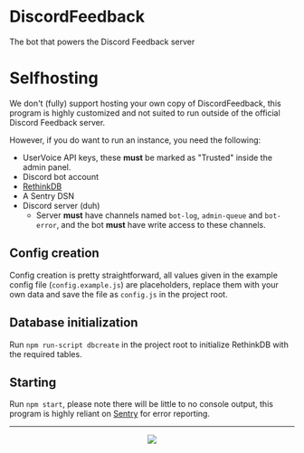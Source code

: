 # DiscordFeedback
The bot that powers the Discord Feedback server

# Selfhosting
We don't (fully) support hosting your own copy of DiscordFeedback, this program is highly customized and not suited to run outside of the official Discord Feedback server.

However, if you do want to run an instance, you need the following:

- UserVoice API keys, these **must** be marked as "Trusted" inside the admin panel.
- Discord bot account
- [RethinkDB](https://www.rethinkdb.com)
- A Sentry DSN
- Discord server (duh)
  - Server **must** have channels named `bot-log`, `admin-queue` and `bot-error`, and the bot **must** have write access to these channels.
  
## Config creation
Config creation is pretty straightforward, all values given in the example config file (`config.example.js`) are placeholders, replace them with your own data and save the file as `config.js` in the project root.

## Database initialization
Run `npm run-script dbcreate` in the project root to initialize RethinkDB with the required tables.

## Starting
Run `npm start`, please note there will be little to no console output, this program is highly reliant on [Sentry](https://sentry.io) for error reporting.

---

<p align="center">
  <img src="https://discordapp.com/api/v7/guilds/268811439588900865/widget.png?style=banner3">
</p>
